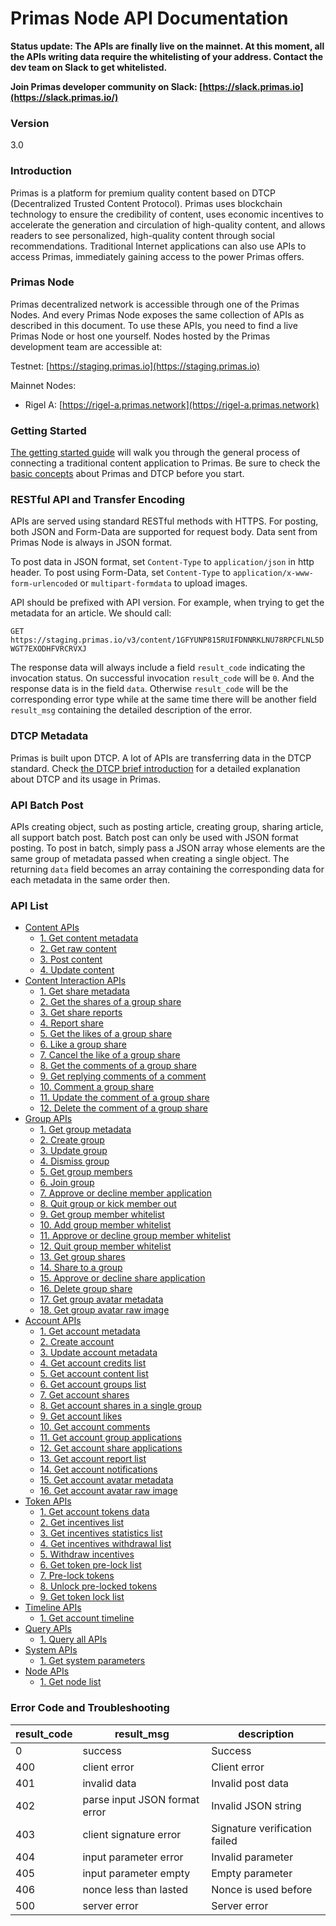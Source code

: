 # Primas Node API Documentation

**Status update: The APIs are finally live on the mainnet. At this moment, all the APIs writing data require the whitelisting of your address. Contact the dev team on Slack to get whitelisted.**

**Join Primas developer community on Slack: [https://slack.primas.io](https://slack.primas.io/)**

### Version

3.0

### Introduction

Primas is a platform for premium quality content based on DTCP (Decentralized Trusted Content Protocol).
Primas uses blockchain technology to ensure the credibility of content, 
uses economic incentives to accelerate the generation and circulation of high-quality content,
and allows readers to see personalized, high-quality content through social recommendations.
Traditional Internet applications can also use APIs to access Primas,
immediately gaining access to the power Primas offers.

### Primas Node

Primas decentralized network is accessible through one of the Primas Nodes.
And every Primas Node exposes the same collection of APIs as described in this document.
To use these APIs, you need to find a live Primas Node or host one yourself.
Nodes hosted by the Primas development team are accessible at:

Testnet: [https://staging.primas.io](https://staging.primas.io)

Mainnet Nodes:

* Rigel A: [https://rigel-a.primas.network](https://rigel-a.primas.network)

### Getting Started

[The getting started guide](./getting-started.md) will walk you through the general process of connecting a 
traditional content application to Primas. Be sure to check the [basic concepts](./dtcp.md) about Primas and
DTCP before you start.

### RESTful API and Transfer Encoding

APIs are served using standard RESTful methods with HTTPS. For posting, both JSON and Form-Data are
supported for request body. Data sent from Primas Node is always in JSON format.

To post data in JSON format, set `Content-Type` to `application/json` in http header. To post using
Form-Data, set `Content-Type` to `application/x-www-form-urlencoded` or `multipart-formdata` to upload images.

API should be prefixed with API version. For example, when trying to get the metadata for an article.
We should call:

`GET https://staging.primas.io/v3/content/1GFYUNP815RUIFDNNRKLNU78RPCFLNL5DWGT7EXODHFVRCRVXJ`

The response data will always include a field `result_code` indicating the invocation status.
On successful invocation `result_code` will be `0`. And the response data is in the field `data`.
Otherwise `result_code` will be the corresponding error type while at the same time there will be another field
`result_msg` containing the detailed description of the error.

### DTCP Metadata

Primas is built upon DTCP. A lot of APIs are transferring data in the DTCP standard. Check
[the DTCP brief introduction](./dtcp.md) for a detailed explanation about DTCP and its usage in Primas.

### API Batch Post

APIs creating object, such as posting article, creating group, sharing article, all support batch post. Batch post can
only be used with JSON format posting. To post in batch, simply pass a JSON array whose elements are the same group of
metadata passed when creating a single object. The returning `data` field becomes an array containing the corresponding
data for each metadata in the same order then.

### API List

- [Content APIs](./content.md#content-apis)
  * [1. Get content metadata](./content.md#1-get-content-metadata)
  * [2. Get raw content](./content.md#2-get-raw-content)
  * [3. Post content](./content.md#3-post-content)
  * [4. Update content](./content.md#4-update-content)
- [Content Interaction APIs](./content-interaction.md#content-interaction-apis)
  * [1. Get share metadata](./content-interaction.md#1-get-share-metadata)
  * [2. Get the shares of a group share](./content-interaction.md#2-get-the-shares-of-a-group-share)
  * [3. Get share reports](./content-interaction.md#3-get-share-reports)
  * [4. Report share](./content-interaction.md#4-report-share)
  * [5. Get the likes of a group share](./content-interaction.md#5-get-the-likes-of-a-group-share)
  * [6. Like a group share](./content-interaction.md#6-like-a-group-share)
  * [7. Cancel the like of a group share](./content-interaction.md#7-cancel-the-like-of-a-group-share)
  * [8. Get the comments of a group share](./content-interaction.md#8-get-the-comments-of-a-group-share)
  * [9. Get replying comments of a comment](./content-interaction.md#9-get-replying-comments-of-a-comment)
  * [10. Comment a group share](./content-interaction.md#10-comment-a-group-share)
  * [11. Update the comment of a group share](./content-interaction.md#11-update-the-comment-of-a-group-share)
  * [12. Delete the comment of a group share](./content-interaction.md#12-delete-the-comment-of-a-group-share)
- [Group APIs](./group.md#group-apis)
  * [1. Get group metadata](./group.md#1-get-group-metadata)
  * [2. Create group](./group.md#2-create-group)
  * [3. Update group](./group.md#3-update-group)
  * [4. Dismiss group](./group.md#4-dismiss-group)
  * [5. Get group members](./group.md#5-get-group-members)
  * [6. Join group](./group.md#6-join-group)
  * [7. Approve or decline member application](./group.md#7-approve-or-decline-member-application)
  * [8. Quit group or kick member out](./group.md#8-quit-group-or-kick-member-out)
  * [9. Get group member whitelist](./group.md#9-get-group-member-whitelist)
  * [10. Add group member whitelist](./group.md#10-add-group-member-whitelist)
  * [11. Approve or decline group member whitelist](./group.md#11-approve-or-decline-group-member-whitelist)
  * [12. Quit group member whitelist](./group.md#12-quit-group-member-whitelist)
  * [13. Get group shares](./group.md#13-get-group-shares)
  * [14. Share to a group](./group.md#14-share-to-a-group)
  * [15. Approve or decline share application](./group.md#15-approve-or-decline-share-application)
  * [16. Delete group share](./group.md#16-delete-group-share)
  * [17. Get group avatar metadata](./group.md#17-get-group-avatar-metadata)
  * [18. Get group avatar raw image](./group.md#18-get-group-avatar-raw-image)
- [Account APIs](./account.md#account-apis)
  * [1. Get account metadata](./account.md#1-get-account-metadata)
  * [2. Create account](./account.md#2-create-account)
  * [3. Update account metadata](./account.md#3-update-account-metadata)
  * [4. Get account credits list](./account.md#4-get-account-credits-list)
  * [5. Get account content list](./account.md#5-get-account-content-list)
  * [6. Get account groups list](./account.md#6-get-account-groups-list)
  * [7. Get account shares](./account.md#7-get-account-shares)
  * [8. Get account shares in a single group](./account.md#8-get-account-shares-in-a-single-group)
  * [9. Get account likes](./account.md#9-get-account-likes)
  * [10. Get account comments](./account.md#10-get-account-comments)
  * [11. Get account group applications](./account.md#11-get-account-group-applications)
  * [12. Get account share applications](./account.md#12-get-account-share-applications)
  * [13. Get account report list](./account.md#13-get-account-report-list)
  * [14. Get account notifications](./account.md#14-get-account-notifications)
  * [15. Get account avatar metadata](./account.md#15-get-account-avatar-metadata)
  * [16. Get account avatar raw image](./account.md#16-get-account-avatar-raw-image)
- [Token APIs](./token.md#token-apis)
  * [1. Get account tokens data](./token.md#1-get-account-tokens-data)
  * [2. Get incentives list](./token.md#2-get-incentives-list)
  * [3. Get incentives statistics list](./token.md#3-get-incentives-statistics-list)
  * [4. Get incentives withdrawal list](./token.md#4-get-incentives-withdrawal-list)
  * [5. Withdraw incentives](./token.md#5-withdraw-incentives)
  * [6. Get token pre-lock list](./token.md#6-get-token-pre-lock-list)
  * [7. Pre-lock tokens](./token.md#7-pre-lock-tokens)
  * [8. Unlock pre-locked tokens](./token.md#8-unlock-pre-locked-tokens)
  * [9. Get token lock list](./token.md#9-get-token-lock-list)
- [Timeline APIs](./timeline.md#timeline-apis)
  * [1. Get account timeline](./timeline.md#1-get-account-timeline)
- [Query APIs](./query.md#query-apis)
  * [1. Query all APIs](./query.md#1-query-all-apis)
- [System APIs](./system.md#system-apis)
  * [1. Get system parameters](./system.md#1-get-system-parameters)
- [Node APIs](./node.md#node-apis)
  * [1. Get node list](./node.md#1-get-node-list)

### Error Code and Troubleshooting

| result_code	| result_msg | description |
| ------------ | ------------- | ------------- |
| 0	| success | Success|
| 400 | client error | Client error|
| 401	| invalid data | Invalid post data |
| 402 | parse input JSON format error | Invalid JSON string |
| 403 | client signature error | Signature verification failed |
| 404	| input parameter error | Invalid parameter |
| 405	| input parameter empty | Empty parameter |
| 406	| nonce less than lasted | Nonce is used before |
| 500	| server error | Server error |
